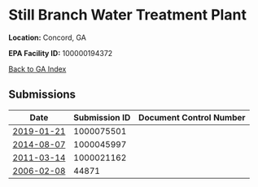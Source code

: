 # Still Branch Water Treatment Plant

**Location:** Concord, GA

**EPA Facility ID:** 100000194372

[Back to GA Index](../../index.md)

## Submissions

| Date | Submission ID | Document Control Number |
|------|--------------|-------------------------|
| [2019-01-21](submissions/1000075501.md) | 1000075501 |  |
| [2014-08-07](submissions/1000045997.md) | 1000045997 |  |
| [2011-03-14](submissions/1000021162.md) | 1000021162 |  |
| [2006-02-08](submissions/44871.md) | 44871 |  |

